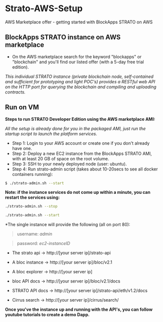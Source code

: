 # Strato-AWS-Setup

AWS Marketplace offer - getting started with BlockApps STRATO on AWS

## BlockApps STRATO instance on AWS marketplace
- On the AWS marketplace search for the keyword "blockapps" or "blockchain" and you'll find our listed offer (with a 5-day free trial edition).

*This individual STRATO instance (private blockchain node, self-contained and sufficient for prototyping and light POC's) provides a RESTful web API on the HTTP port for querying the blockchain and compiling and uploading contracts.*

## Run on VM

**Steps to run STRATO Developer Edition using the AWS marketplace AMI:**

*All the setup is already done for you in the packaged AMI, just run the startup script to launch the platform services.*

- Step 1: Login to your AWS account or create one if you don't already have one.
- Step 2: Deploy a new EC2 instance from the BlockApps STRATO AMI, with at least 20 GB of space on the root volume.
- Step 3: SSH to your newly deployed node (user: ubuntu).
- Step 4: Run strato-admin script (takes about 10-20secs to see all docker containers running): 
```bash
$ ./strato-admin.sh --start
```

**Note: if the instance services do not come up within a minute, you can restart the services using:**
```bash
./strato-admin.sh --stop 

./strato-admin.sh --start
```

*The single instance will provide the following (all on port 80):

>username: *admin* 

>password: *ec2-instanceID*

- The strato api -> http://[your server ip]/strato-api

- A bloc instance -> http://[your server ip]/bloc/v2.1

- A bloc explorer -> http://[your server ip]

- bloc API docs -> http://[your server ip]/bloc/v2.1/docs

- STRATO API docs -> http://[your server ip]/strato-api/eth/v1.2/docs

- Cirrus search -> http://[your server ip]/cirrus/search/

**Once you've the instance up and running with the API's, you can follow youtube tutorials to create a demo Dapp.**
